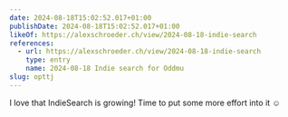 ```yaml
---
date: 2024-08-18T15:02:52.017+01:00
publishDate: 2024-08-18T15:02:52.017+01:00
likeOf: https://alexschroeder.ch/view/2024-08-18-indie-search
references:
  - url: https://alexschroeder.ch/view/2024-08-18-indie-search
    type: entry
    name: 2024-08-18 Indie search for Oddmu
slug: opttj
---
```


I love that IndieSearch is growing! Time to put some more effort into it ☺
